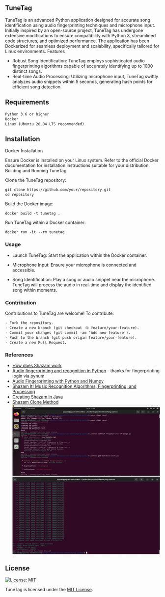 ## TuneTag

TuneTag is an advanced Python application designed for accurate song identification using audio fingerprinting techniques and microphone input. Initially inspired by an open-source project, TuneTag has undergone extensive modifications to ensure compatibility with Python 3, streamlined code structures, and optimized performance. The application has been Dockerized for seamless deployment and scalability, specifically tailored for Linux environments.
Features
- Robust Song Identification: TuneTag employs sophisticated audio fingerprinting algorithms capable of accurately identifying up to 1000 distinct songs.
- Real-time Audio Processing: Utilizing microphone input, TuneTag swiftly analyzes audio snippets within 5 seconds, generating hash points for efficient song detection.

## Requirements

    Python 3.6 or higher
    Docker
    Linux (Ubuntu 20.04 LTS recommended)

## Installation
Docker Installation

Ensure Docker is installed on your Linux system. Refer to the official Docker documentation for installation instructions suitable for your distribution.
Building and Running TuneTag

  Clone the TuneTag repository:

    git clone https://github.com/your/repository.git
    cd repository

  Build the Docker image:
  
    docker build -t tunetag .

  Run TuneTag within a Docker container:

    docker run -it --rm tunetag

### Usage
- Launch TuneTag: Start the application within the Docker container.

- Microphone Input: Ensure your microphone is connected and accessible.

- Song Identification: Play a song or audio snippet near the microphone. TuneTag will process the audio in real-time and display the identified song within moments.

### Contribution

Contributions to TuneTag are welcome! To contribute:

    - Fork the repository.
    - Create a new branch (git checkout -b feature/your-feature).
    - Commit your changes (git commit -am 'Add new feature').
    - Push to the branch (git push origin feature/your-feature).
    - Create a new Pull Request.

### References
- [How does Shazam work](http://coding-geek.com/how-shazam-works/)
- [Audio fingerprinting and recognition in Python](https://github.com/worldveil/dejavu) - thanks for fingerprinting login via pynum
- [Audio Fingerprinting with Python and Numpy](http://willdrevo.com/fingerprinting-and-audio-recognition-with-python/)
- [Shazam It! Music Recognition Algorithms, Fingerprinting, and Processing](https://www.toptal.com/algorithms/shazam-it-music-processing-fingerprinting-and-recognition)
- [Creating Shazam in Java](http://royvanrijn.com/blog/2010/06/creating-shazam-in-java/)
- [Shazam Clone Method](https://github.com/itspoma/audio-fingerprint-identifying-python.git)
![Alt Text](TuneTag2.jpg)
![Alt Text](TuneTag1.jpg)


## License
[![License: MIT](https://img.shields.io/badge/License-MIT-yellow.svg)](https://opensource.org/licenses/MIT)

TuneTag is licensed under the [MIT License](LICENSE).
